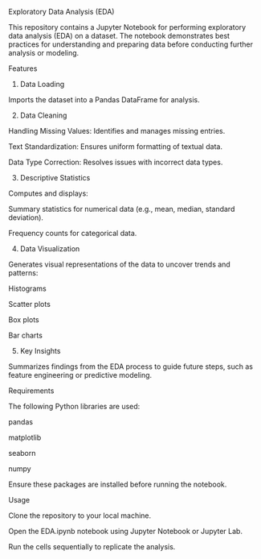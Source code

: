 Exploratory Data Analysis (EDA)

This repository contains a Jupyter Notebook for performing exploratory data analysis (EDA) on a dataset. The notebook demonstrates best practices for understanding and preparing data before conducting further analysis or modeling.

Features

1. Data Loading

Imports the dataset into a Pandas DataFrame for analysis.

2. Data Cleaning

Handling Missing Values: Identifies and manages missing entries.

Text Standardization: Ensures uniform formatting of textual data.

Data Type Correction: Resolves issues with incorrect data types.

3. Descriptive Statistics

Computes and displays:

Summary statistics for numerical data (e.g., mean, median, standard deviation).

Frequency counts for categorical data.

4. Data Visualization

Generates visual representations of the data to uncover trends and patterns:

Histograms

Scatter plots

Box plots

Bar charts

5. Key Insights

Summarizes findings from the EDA process to guide future steps, such as feature engineering or predictive modeling.

Requirements

The following Python libraries are used:

pandas

matplotlib

seaborn

numpy

Ensure these packages are installed before running the notebook.

Usage

Clone the repository to your local machine.

Open the EDA.ipynb notebook using Jupyter Notebook or Jupyter Lab.

Run the cells sequentially to replicate the analysis.
